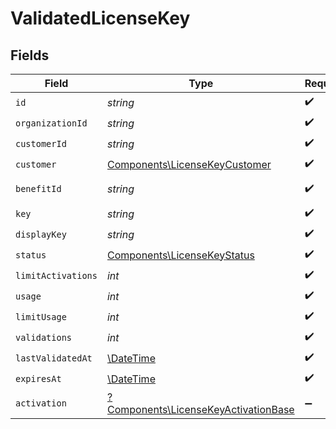 # ValidatedLicenseKey


## Fields

| Field                                                                                       | Type                                                                                        | Required                                                                                    | Description                                                                                 |
| ------------------------------------------------------------------------------------------- | ------------------------------------------------------------------------------------------- | ------------------------------------------------------------------------------------------- | ------------------------------------------------------------------------------------------- |
| `id`                                                                                        | *string*                                                                                    | :heavy_check_mark:                                                                          | N/A                                                                                         |
| `organizationId`                                                                            | *string*                                                                                    | :heavy_check_mark:                                                                          | N/A                                                                                         |
| `customerId`                                                                                | *string*                                                                                    | :heavy_check_mark:                                                                          | N/A                                                                                         |
| `customer`                                                                                  | [Components\LicenseKeyCustomer](../../Models/Components/LicenseKeyCustomer.md)              | :heavy_check_mark:                                                                          | N/A                                                                                         |
| `benefitId`                                                                                 | *string*                                                                                    | :heavy_check_mark:                                                                          | The benefit ID.                                                                             |
| `key`                                                                                       | *string*                                                                                    | :heavy_check_mark:                                                                          | N/A                                                                                         |
| `displayKey`                                                                                | *string*                                                                                    | :heavy_check_mark:                                                                          | N/A                                                                                         |
| `status`                                                                                    | [Components\LicenseKeyStatus](../../Models/Components/LicenseKeyStatus.md)                  | :heavy_check_mark:                                                                          | N/A                                                                                         |
| `limitActivations`                                                                          | *int*                                                                                       | :heavy_check_mark:                                                                          | N/A                                                                                         |
| `usage`                                                                                     | *int*                                                                                       | :heavy_check_mark:                                                                          | N/A                                                                                         |
| `limitUsage`                                                                                | *int*                                                                                       | :heavy_check_mark:                                                                          | N/A                                                                                         |
| `validations`                                                                               | *int*                                                                                       | :heavy_check_mark:                                                                          | N/A                                                                                         |
| `lastValidatedAt`                                                                           | [\DateTime](https://www.php.net/manual/en/class.datetime.php)                               | :heavy_check_mark:                                                                          | N/A                                                                                         |
| `expiresAt`                                                                                 | [\DateTime](https://www.php.net/manual/en/class.datetime.php)                               | :heavy_check_mark:                                                                          | N/A                                                                                         |
| `activation`                                                                                | [?Components\LicenseKeyActivationBase](../../Models/Components/LicenseKeyActivationBase.md) | :heavy_minus_sign:                                                                          | N/A                                                                                         |